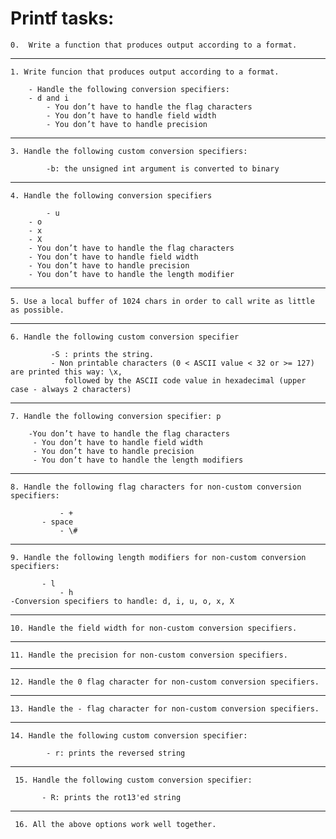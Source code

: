 # Printf tasks: #


	0.  Write a function that produces output according to a format.
<hr>


	1. Write funcion that produces output according to a format.

	   	- Handle the following conversion specifiers:
		- d and i
    		- You don’t have to handle the flag characters
    		- You don’t have to handle field width
	    	- You don’t have to handle precision
<hr>


    3. Handle the following custom conversion specifiers:

        	-b: the unsigned int argument is converted to binary
<hr>



	4. Handle the following conversion specifiers

	    	- u
		- o
		- x
		- X
		- You don’t have to handle the flag characters
		- You don’t have to handle field width
		- You don’t have to handle precision
		- You don’t have to handle the length modifier
<hr>


	5. Use a local buffer of 1024 chars in order to call write as little as possible.
<hr>



	6. Handle the following custom conversion specifier

	         -S : prints the string.
	    	 - Non printable characters (0 < ASCII value < 32 or >= 127) are printed this way: \x, 
	            followed by the ASCII code value in hexadecimal (upper case - always 2 characters)
<hr>



	7. Handle the following conversion specifier: p

	    -You don’t have to handle the flag characters
		 - You don’t have to handle field width
		 - You don’t have to handle precision
		 - You don’t have to handle the length modifiers
<hr>



    8. Handle the following flag characters for non-custom conversion specifiers:

       	       - +
	       - space
               - \#

<hr>


	9. Handle the following length modifiers for non-custom conversion specifiers:

	       - l
               - h
	-Conversion specifiers to handle: d, i, u, o, x, X
<hr>


	10. Handle the field width for non-custom conversion specifiers.
<hr>



	11. Handle the precision for non-custom conversion specifiers.
<hr>



	12. Handle the 0 flag character for non-custom conversion specifiers.
<hr>



	13. Handle the - flag character for non-custom conversion specifiers.
<hr>



	14. Handle the following custom conversion specifier:

	        - r: prints the reversed string
<hr>



	 15. Handle the following custom conversion specifier:

	       - R: prints the rot13'ed string
<hr>


	 16. All the above options work well together.
